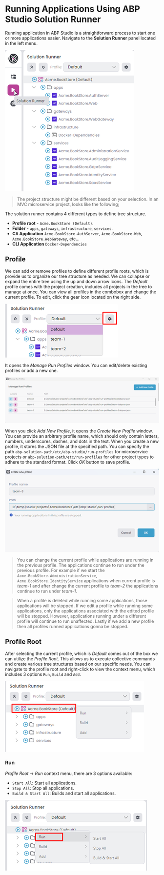 # Running Applications Using ABP Studio Solution Runner

Running application in ABP Studio is a straightforward process to start one or more applications easier. Navigate to the **Solution Runner** panel located in the left menu.

![solution-runner](images/solution-runner/solution-runner.png)

> The project structure might be different based on your selection. In an MVC microservice project, looks like the following;

The solution runner contains 4 different types to define tree structure.
- **Profile root** - `Acme.BookStore (Default)`.
- **Folder** - `apps`, `gateways`, `infrastructure`, `services`. 
- **C# Application** `Acme.BookStore.AuthServer`, `Acme.BookStore.Web`, `Acme.BookStore.WebGateway`, etc...
- **CLI Application** `Docker-Dependencies`

## Profile

We can add or remove profiles to define different profile roots, which is provide us to organize our tree structure as needed. We can collapse or expand the entire tree using the up and down arrow icons. The *Default* profile comes with the project creation, includes all projects in the tree to manage at once. You can view all profiles in the combobox and change the current profile. To edit, click the gear icon located on the right side.

![solution-runner-edit](images/solution-runner/solution-runner-edit.png)

It opens the *Manage Run Profiles* window. You can edit/delete existing profiles or add a new one.

![manage-run-profiles](images/solution-runner/manage-run-profiles.png)

When you click *Add New Profile*, it opens the *Create New Profile* window. You can provide an arbitrary profile name, which should only contain letters, numbers, underscores, dashes, and dots in the text. When you create a new profile, it stores the JSON file at the specified path. You can specify the path `abp-solution-path/etc/abp-studio/run-profiles` for microservice projects or `abp-solution-path/etc/run-profiles` for other project types to adhere to the standard format. Click *OK* button to save profile.

![create-new-profile](images/solution-runner/create-new-profile.png)

> You can change the current profile while applications are running in the previous profile. The applications continue to run under the previous profile. For example if we start the `Acme.BookStore.AdministrationService`, `Acme.BookStore.IdentityService` applications when current profile is *team-1* and after change the current profile to *team-2* the applications continue to run under *team-1*.

> When a profile is deleted while running some applications, those applications will be stopped. If we edit a profile while running some applications, only the applications associated with the edited profile will be stopped. However, applications running under a different profile will continue to run unaffected. Lastly if we add a new profile then all profiles runned applications gonna be stopped.

## Profile Root

After selecting the current profile, which is *Default* comes out of the box we can utilize the *Profile Root*. This allows us to execute collective commands and create various tree structures based on our specific needs. You can navigate to the profile root and right-click to view the context menu, which includes 3 options `Run`, `Build` and `Add`.

![profile-root-context-menu](images/solution-runner/profile-root-context-menu.png)

### Run

*Profile Root* -> *Run* context menu, there are 3 options available:

- `Start All`: Start all applications.
- `Stop All`: Stop all applications.
- `Build & Start All`: Builds and start all applications.

![profile-root-context-menu-run](images/solution-runner/profile-root-context-menu-run.png)

